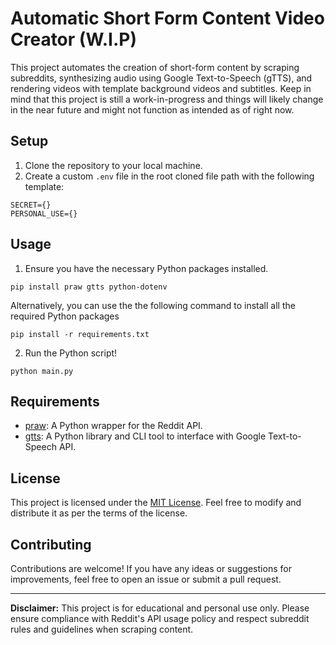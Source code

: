 # Automatic Short Form Content Video Creator (W.I.P)

This project automates the creation of short-form content by scraping subreddits, synthesizing audio using Google Text-to-Speech (gTTS), and rendering videos with template background videos and subtitles. Keep in mind that this project is still a work-in-progress and things will likely change in the near future and might not function as intended as of right now.

## Setup

1. Clone the repository to your local machine.
2. Create a custom `.env` file in the root cloned file path with the following template:

```
SECRET={}
PERSONAL_USE={}
```

## Usage

1. Ensure you have the necessary Python packages installed.

```
pip install praw gtts python-dotenv
```

Alternatively, you can use the the following command to install all the required Python packages
```
pip install -r requirements.txt
```

2. Run the Python script!

```
python main.py
```

## Requirements

- [praw](https://pypi.org/project/praw/): A Python wrapper for the Reddit API.
- [gtts](https://pypi.org/project/gTTS/): A Python library and CLI tool to interface with Google Text-to-Speech API.

## License

This project is licensed under the [MIT License](LICENSE). Feel free to modify and distribute it as per the terms of the license.

## Contributing

Contributions are welcome! If you have any ideas or suggestions for improvements, feel free to open an issue or submit a pull request.

---

**Disclaimer:** This project is for educational and personal use only. Please ensure compliance with Reddit's API usage policy and respect subreddit rules and guidelines when scraping content.
